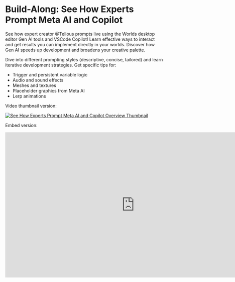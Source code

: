 # Build-Along: See How Experts Prompt Meta AI and Copilot

See how expert creator @Tellous prompts live using the Worlds desktop editor Gen AI tools and VSCode Copilot! Learn effective ways to interact and get results you can implement directly in your worlds. Discover how Gen AI speeds up development and broadens your creative palette.

Dive into different prompting styles (descriptive, concise, tailored) and learn iterative development strategies. Get specific tips for:

- Trigger and persistent variable logic
- Audio and sound effects
- Meshes and textures
- Placeholder graphics from Meta AI
- Lerp animations

Video thumbnail version:

[![See How Experts Prompt Meta AI and Copilot Overview Thumbnail](https://img.youtube.com/vi/wIoXLM-uoto/hqdefault.jpg)](https://www.youtube.com/watch?v=wIoXLM-uoto
)

Embed version:

<iframe width="821" height="462" src="https://www.youtube.com/embed/wIoXLM-uoto" title="Build-Along: See How Experts Prompt Meta AI with Tellous" frameborder="0" allow="accelerometer; autoplay; clipboard-write; encrypted-media; gyroscope; picture-in-picture; web-share" referrerpolicy="strict-origin-when-cross-origin" allowfullscreen></iframe>

